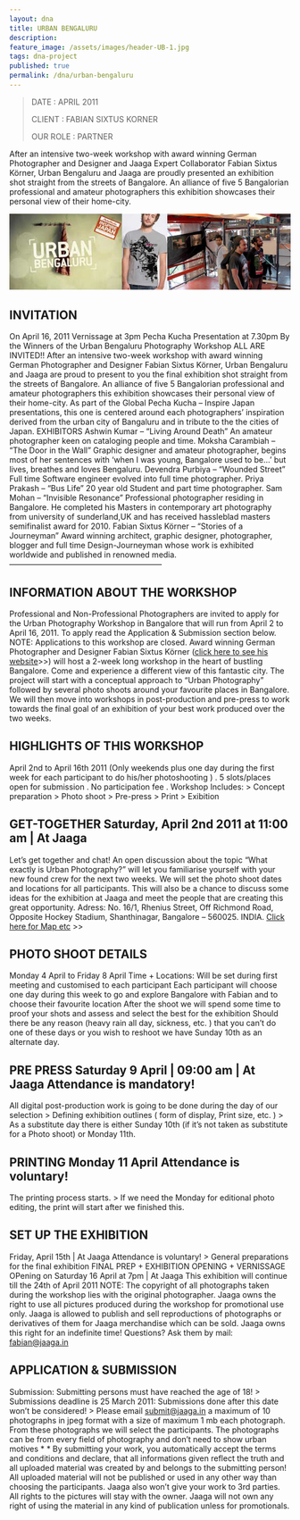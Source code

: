 ```yaml
---
layout: dna
title: URBAN BENGALURU
description:
feature_image: /assets/images/header-UB-1.jpg
tags: dna-project
published: true
permalink: /dna/urban-bengaluru
---
```


<div class="kg-card-markdown"><blockquote>
<p>DATE : APRIL 2011</p>
<p>CLIENT : FABIAN SIXTUS KORNER</p>
<p>OUR ROLE : PARTNER</p>
</blockquote>
<p>After an intensive two-week workshop with award winning German Photographer and Designer and Jaaga Expert Collaborator Fabian Sixtus Körner, Urban Bengaluru and Jaaga are proudly presented an exhibition shot straight from the streets of Bangalore. An alliance of five 5 Bangalorian professional and amateur photographers this exhibition showcases their personal view of their home-city.</p>
<p><img src="/assets/images/header-UB.jpg" alt="header-UB"></p>
<h2 id="invitation">INVITATION</h2>
<p>On April 16, 2011 Vernissage at 3pm Pecha Kucha Presentation at 7.30pm By the Winners of the Urban Bengaluru Photography Workshop  ALL ARE INVITED!! After an intensive two-week workshop with award winning German Photographer and Designer Fabian Sixtus Körner, Urban Bengaluru and Jaaga are proud to present to you the final exhibition shot straight from the streets of Bangalore. An alliance of five 5 Bangalorian professional and amateur photographers this exhibition showcases their personal view of their home-city. As part of the Global Pecha Kucha – Inspire Japan presentations, this one is centered around each photographers’ inspiration derived from the urban city of Bangaluru and in tribute to the the cities of Japan.   EXHIBITORS Ashwin Kumar – “Living Around Death” An amateur photographer keen on cataloging people and time. Moksha Carambiah – “The Door in the Wall” Graphic designer and amateur photographer, begins most of her sentences with ‘when I was young, Bangalore used to be…’ but lives, breathes and loves Bengaluru. Devendra Purbiya – “Wounded Street” Full time Software engineer evolved into full time photographer. Priya Prakash – “Bus Life” 20 year old Student and part time photographer. Sam Mohan – “Invisible Resonance” Professional photographer residing in Bangalore. He completed his Masters in contemporary art photography from university of sunderland,UK and has received hassleblad masters semifinalist award for 2010. Fabian Sixtus Körner – “Stories of a Journeyman” Award winning architect, graphic designer, photographer, blogger and full time Design-Journeyman whose work is exhibited worldwide and published in renowned media.   ———————————————————–</p>
<h2 id="informationabouttheworkshop">INFORMATION ABOUT THE WORKSHOP</h2>
<p>Professional and Non-Professional Photographers are invited to apply for the Urban Photography Workshop in Bangalore that will run from April 2 to April 16, 2011. To apply read the Application &amp; Submission section below. NOTE: Applications to this workshop are closed. Award winning German Photographer and Designer Fabian Sixtus Körner (<a href="http://fabsn.com/">click here to see his website</a>&gt;&gt;) will host a 2-week long workshop in the heart of bustling Bangalore. Come and experience a different view of this fantastic city. The project will start with a conceptual approach to “Urban Photography” followed by several photo shoots around your favourite places in Bangalore. We will then move into workshops in post-production and pre-press to work towards the final goal of an exhibition of your best work produced over the two weeks.</p>
<h2 id="highlightsofthisworkshop">HIGHLIGHTS OF THIS WORKSHOP</h2>
<p>April 2nd to April 16th 2011 (Only weekends plus one day during the first week for each participant to do his/her photoshooting ) . 5 slots/places open for submission . No participation fee . Workshop Includes: &gt; Concept preparation &gt; Photo shoot &gt; Pre-press &gt; Print &gt; Exibition</p>
<h2 id="gettogethersaturdayapril2nd2011at1100amatjaaga">GET-TOGETHER Saturday, April 2nd 2011 at 11:00 am | At Jaaga</h2>
<p>Let’s get together and chat!  An open discussion about the topic “What exactly is Urban Photography?” will let you familiarise yourself with your new found crew for the next two weeks. We will set the photo shoot dates and locations for all participants. This will also be a chance to discuss some ideas for the exhibition at Jaaga and meet the people that are creating this great opportunity. Adress: No. 16/1, Rhenius Street, Off Richmond Road, Opposite Hockey Stadium, Shanthinagar, Bangalore – 560025. INDIA. <a href="http://www.jaaga.in/contact">Click here for Map etc</a> &gt;&gt;</p>
<h2 id="photoshootdetails">PHOTO SHOOT DETAILS</h2>
<p>Monday 4 April to Friday 8 April Time + Locations: Will be set during first meeting and customised to each participant   Each participant will choose one day during this week to go and explore Bangalore with Fabian and to choose their favourite location After the shoot we will spend some time to proof your shots and assess and select the best for the exhibition Should there be any reason (heavy rain all day, sickness, etc. ) that you can’t do one of these days or you wish to reshoot we have Sunday 10th as an alternate day.</p>
<h2 id="prepresssaturday9april0900amatjaagaattendanceismandatory">PRE PRESS Saturday 9 April | 09:00 am | At Jaaga Attendance is mandatory!</h2>
<p>All digital post-production work is going to be done during the day of our selection &gt; Defining exhibition outlines ( form of display, Print size, etc. ) &gt; As a substitute day there is either Sunday 10th (if it’s not taken as substitute for a Photo shoot) or Monday 11th.</p>
<h2 id="printingmonday11aprilattendanceisvoluntary">PRINTING Monday 11 April Attendance is voluntary!</h2>
<p>The printing process starts. &gt; If we need the Monday for editional photo editing, the print will start after we finished this.</p>
<h2 id="setuptheexhibition">SET UP THE EXHIBITION</h2>
<p>Friday, April 15th | At Jaaga Attendance is voluntary! &gt; General preparations for the final exhibition   FINAL PREP + EXHIBITION OPENING + VERNISSAGE OPening on Saturday 16 April at 7pm | At Jaaga This exhibition will continue till the 24th of April 2011 NOTE: The copyright of all photographs taken during the workshop lies with the original photographer. Jaaga owns the right to use all pictures produced during the workshop for promotional use only. Jaaga is allowed to publish and sell reproductions of photographs or derivatives of them for Jaaga merchandise which can be sold. Jaaga owns this right for an indefinite time!  Questions? Ask them by mail: <a href="http://mail.google.com/mail/u/0/?view=cm&amp;fs=1&amp;tf=1&amp;to=fabian@jaaga.in">fabian@jaaga.in  </a></p>
<h2 id="applicationsubmission">APPLICATION &amp; SUBMISSION</h2>
<p>Submission: Submitting persons must have reached the age of 18! &gt; Submissions deadline is 25 March 2011: Submissions done after this date won’t be considered!   &gt; Please email <a href="https://mail.google.com/mail/u/0/?view=cm&amp;fs=1&amp;tf=1&amp;to=submit@jaaga.in">submit@jaaga.in</a> a maximum of 10 photographs in jpeg format with a size of maximum 1 mb each photograph. From these photographs we will select the participants. The photographs can be from every field of photography and don’t need to show urban motives * * By submitting your work, you automatically accept the terms and conditions and declare, that all informations given reflect the truth and all uploaded material was created by and belongs to the submitting person!     All uploaded material will not be published or used in any other way than choosing the participants. Jaaga also won’t give your work to 3rd parties. All rights to the pictures will stay with the owner. Jaaga will not own any right of using the material in any kind of publication unless for promotionals.</p>
</div>